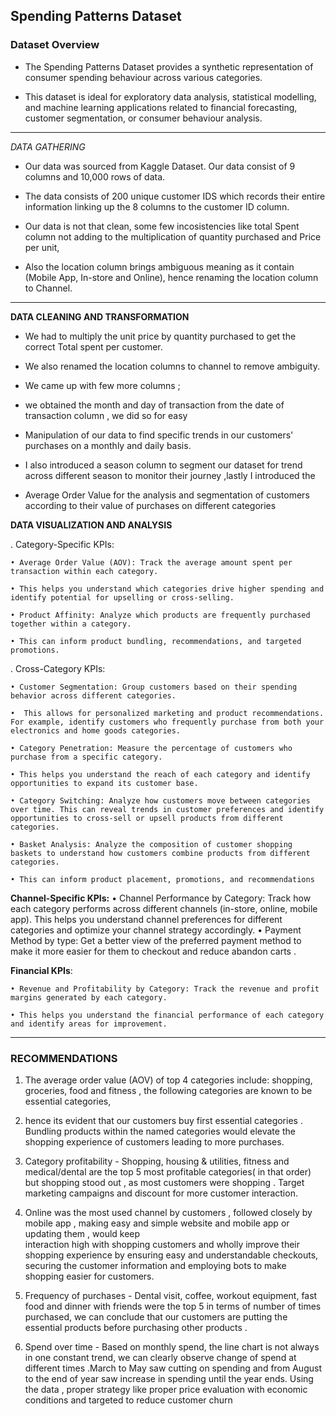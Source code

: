 ##  Spending Patterns Dataset
  
### Dataset Overview

- The Spending Patterns Dataset provides a synthetic representation of consumer spending  behaviour  across various categories.

- This dataset is ideal for exploratory data analysis, statistical modelling, and machine learning applications related to financial forecasting, customer segmentation, or consumer behaviour analysis.
 
----------------- 
*DATA GATHERING*
    
- Our data was sourced from Kaggle Dataset. Our data consist of 9 columns and 10,000 rows of data.

- The data consists of 200 unique customer IDS which records their entire information linking up the 8 columns to the customer ID column.

- Our data is not that clean, some few incosistencies like total Spent column not adding to the multiplication of quantity purchased and Price per unit,

- Also the location column brings ambiguous meaning as it contain (Mobile App, In-store and Online), hence renaming the location column to Channel.

------

**DATA CLEANING AND TRANSFORMATION**

- We had to multiply the unit price by quantity purchased to get the correct Total spent per customer.

- We also renamed the location columns to channel to remove ambiguity.

- We came up with few more columns ;

- we obtained the month and day of transaction from the date of transaction column ,
we did so for easy

- Manipulation of our data to find specific trends in our customers' purchases on a monthly and daily basis.

- I also introduced a season column to segment our dataset for trend across different season to monitor their journey ,lastly I introduced the 

- Average Order Value for the analysis and segmentation of customers according to their value of purchases on different categories
 
**DATA VISUALIZATION AND ANALYSIS**

. Category-Specific KPIs:

	• Average Order Value (AOV): Track the average amount spent per transaction within each category.
 
	• This helps you understand which categories drive higher spending and identify potential for upselling or cross-selling.
 
	• Product Affinity: Analyze which products are frequently purchased together within a category. 
 
	• This can inform product bundling, recommendations, and targeted promotions.
	  
	
. Cross-Category KPIs:

	• Customer Segmentation: Group customers based on their spending behavior across different categories.
 
	•  This allows for personalized marketing and product recommendations. For example, identify customers who frequently purchase from both your electronics and home goods categories.
 
	• Category Penetration: Measure the percentage of customers who purchase from a specific category.
 
	• This helps you understand the reach of each category and identify opportunities to expand its customer base.
 
	• Category Switching: Analyze how customers move between categories over time. This can reveal trends in customer preferences and identify opportunities to cross-sell or upsell products from different categories.
 
	• Basket Analysis: Analyze the composition of customer shopping baskets to understand how customers combine products from different categories. 
 
	• This can inform product placement, promotions, and recommendations
  

**Channel-Specific KPIs:**
	• Channel Performance by Category: 
 Track how each category performs across different channels (in-store, online, mobile app). 
 This helps you understand channel preferences for different categories and optimize your channel strategy accordingly.
	• Payment Method by type: Get a better view of the preferred payment method to make it more easier for them to checkout and reduce abandon carts .
	  
	
**Financial KPIs**:

	• Revenue and Profitability by Category: Track the revenue and profit margins generated by each category.
 
	• This helps you understand the financial performance of each category and identify areas for improvement.

 ---------
	 
### RECOMMENDATIONS

1. The  average order value (AOV) of top 4 categories include: shopping, groceries, food and fitness , the following categories are known to be essential categories,
2. 
   hence its evident that our customers buy first essential categories . Bundling products within the named categories would elevate the shopping experience of 
 customers leading to more purchases.

4. Category profitability - Shopping, housing & utilities, fitness and medical/dental are the top 5 most profitable categories( in that order) but shopping stood out , as 
   most customers were shopping . Target marketing campaigns and discount for more customer interaction.
   
6. Online was the most used channel by customers , followed closely by mobile app , making easy and simple website and mobile app or updating them , would keep   
    interaction high with shopping customers and wholly improve their shopping experience by ensuring easy and understandable checkouts, securing the customer 
  information and employing bots to make shopping easier for customers.

8. Frequency of purchases - Dental visit, coffee, workout equipment, fast food and dinner with friends were the top 5  in terms of number of times purchased, we can
  conclude that our customers are putting the essential products before purchasing other products .

10. Spend over time - Based on monthly spend, the line chart is not always in one constant trend, we can clearly observe change of spend at different times .March
  to May saw cutting on spending and from August to the end of year saw increase  in spending until the year ends. Using the data , proper strategy like proper price
  evaluation with economic conditions and targeted to reduce customer churn
   




